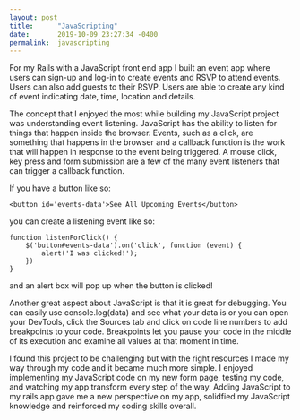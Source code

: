 ```yaml
---
layout: post
title:      "JavaScripting"
date:       2019-10-09 23:27:34 -0400
permalink:  javascripting
---
```



For my Rails with a JavaScript front end app I built an event app where users can sign-up and log-in to create events and RSVP to attend events. Users can also add guests to their RSVP. Users are able to create any kind of event indicating date, time, location and details. 

The concept that I enjoyed the most while building my JavaScript project was understanding event listening. JavaScript has the ability to listen for things that happen inside the browser. Events, such as a click, are something that happens in the browser and a callback function is the work that will happen in response to the event being triggered. A mouse click, key press and form submission are a few of the many event listeners that can trigger a callback function.

If you have a button like so:

```
<button id='events-data'>See All Upcoming Events</button>
```
 
 you can create a listening event like so:
 
```
function listenForClick() {
    $('button#events-data').on('click', function (event) {
        alert('I was clicked!');
    })
}
```

and an alert box will pop up when the button is clicked!

Another great aspect about JavaScript is that it is great for debugging. You can easily use console.log(data) and see what your data is or you can open your DevTools, click the Sources tab and click on code line numbers to add breakpoints to your code. Breakpoints let you pause your code in the middle of its execution and examine all values at that moment in time.

I found this project to be challenging but with the right resources I made my way through my code and it became much more simple. I enjoyed implementing my JavaScript code on my new form page, testing my code, and watching my app transform every step of the way. Adding JavaScript to my rails app gave me a new perspective on my app, solidfied my JavaScript knowledge and reinforced my coding skills overall.
